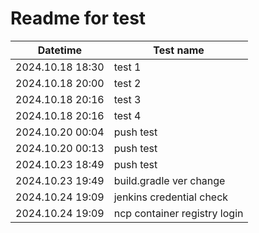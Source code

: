 # Readme for test

| Datetime         | Test name                    |
|------------------|------------------------------|
| 2024.10.18 18:30 | test 1                       |
| 2024.10.18 20:00 | test 2                       |
| 2024.10.18 20:16 | test 3                       |
| 2024.10.18 20:16 | test 4                       |
| 2024.10.20 00:04 | push test                    |
| 2024.10.20 00:13 | push test                    |
| 2024.10.23 18:49 | push test                    |
| 2024.10.23 19:49 | build.gradle ver change      |
| 2024.10.24 19:09 | jenkins credential check     |
| 2024.10.24 19:09 | ncp container registry login |